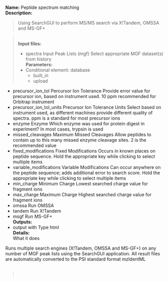 **Name:** Peptide spectrum matching<br>
<b>Description:</b><br>

<blockquote>Using SearchGUI to perform MS/MS search via X!Tandem, OMSSA and MS-GF+<br>
</blockquote><blockquote><br>
<b>Input files:</b>
<ul><li>spectra   Input Peak Lists (mgf) Select appropriate MGF dataset(s) from history<br>
<b>Parameters:</b><br>
</li><li>Conditional element: database<br>
<ul><li>built_in<br>
</li><li>upload</li></ul></li></ul></blockquote>

<ul><li>precursor_ion_tol   Percursor Ion Tolerance Provide error value for precursor ion, based on instrument used. 10 ppm recommended for Orbitrap instrument<br>
</li><li>precursor_ion_tol_units   Precursor Ion Tolerance Units Select based on instrument used, as different machines provide different quality of spectra. ppm is a standard for most precursor ions<br>
</li><li>enzyme   Enzyme Which enzyme was used for protein digest in experiment? In most cases, trypsin is used<br>
</li><li>missed_cleavages   Maximum Missed Cleavages Allow peptides to contain up to this many missed enzyme cleavage sites. 2 is the recommended value<br>
</li><li>fixed_modifications   Fixed Modifications Occurs in known places on peptide sequence. Hold the appropriate key while clicking to select multiple items<br>
</li><li>variable_modifications   Variable Modifications Can occur anywhere on the peptide sequence; adds additional error to search score. Hold the appropriate key while clicking to select multiple items<br>
</li><li>min_charge   Minimum Charge Lowest searched charge value for fragment ions<br>
</li><li>max_charge   Maximum Charge Highest searched charge value for fragment ions<br>
</li><li>omssa   Run OMSSA<br>
</li><li>tandem   Run X!Tandem<br>
</li><li>msgf   Run MS-GF+<br>
<b>Outputs:</b><br>
</li><li>output with Type html<br>
<b>Details:</b><br>
What it does</li></ul>

Runs multiple search engines (X!Tandem, OMSSA and MS-GF+) on any number of MGF peak lists using the SearchGUI application. All result files are automatically converted to the PSI standard format mzIdentML<br>
<br>
<blockquote><br></blockquote>
